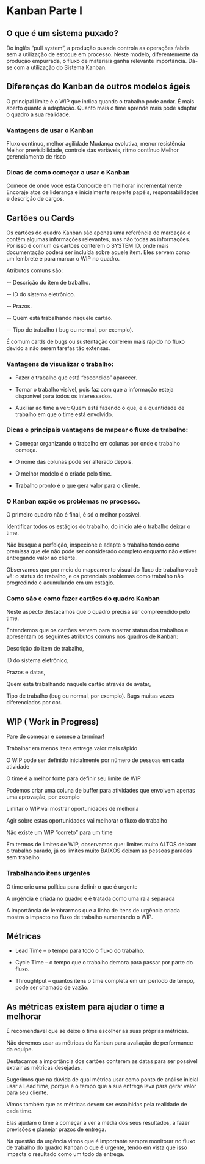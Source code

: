 # Kanban Parte I
## O que é um sistema puxado?

Do inglês “pull system”, a produção puxada controla as operações fabris sem a utilização de estoque em processo. Neste modelo, diferentemente da produção empurrada, o fluxo de materiais ganha relevante importância. Dá-se com a utilização do Sistema Kanban.

## Diferenças do Kanban de outros modelos ágeis

O principal limite é o WIP que indica quando o trabalho pode andar.
É mais aberto quanto à adaptação. Quanto mais o time aprende mais pode adaptar o quadro a sua realidade.

### Vantagens de usar o Kanban

Fluxo contínuo, melhor agilidade
Mudança evolutiva, menor resistência
Melhor previsibilidade, controle das variáveis, ritmo contínuo
Melhor gerenciamento de risco

### Dicas de como começar a usar o Kanban

Comece de onde você está
Concorde em melhorar incrementalmente
Encoraje atos de liderança e inicialmente respeite papéis, responsabilidades e descrição de cargos.

## Cartões ou Cards 

Os cartões do quadro Kanban são apenas uma referência de marcação e contêm algumas informações relevantes, mas não todas as informações. Por isso é comum os cartões conterem o SYSTEM ID, onde mais documentação poderá ser incluída sobre aquele item. Eles servem como um lembrete e para marcar o WIP no quadro.

Atributos comuns são:

-- Descrição do item de trabalho.

-- ID do sistema eletrônico.

-- Prazos.

-- Quem está trabalhando naquele cartão.

-- Tipo de trabalho ( bug ou normal, por exemplo).

É comum cards de bugs ou sustentação correrem mais rápido no fluxo devido a não serem tarefas tão extensas.

### Vantagens de visualizar o trabalho:

 - Fazer o trabalho que está “escondido” aparecer.

 - Tornar o trabalho visível, pois faz com que a informação esteja disponível para todos os interessados.

 - Auxiliar ao time a ver: Quem está fazendo o que, e a quantidade de trabalho em que o time está envolvido.

### Dicas e principais vantagens de mapear o fluxo de trabalho:

- Começar organizando o trabalho em colunas por onde o trabalho começa.

- O nome das colunas pode ser alterado depois.

- O melhor modelo é o criado pelo time.

- Trabalho pronto é o que gera valor para o cliente.

### O Kanban expõe os problemas no processo.

O primeiro quadro não é final, é só o melhor possível.

Identificar todos os estágios do trabalho, do início até o trabalho deixar o time.

Não busque a perfeição, inspecione e adapte o trabalho tendo como premissa que ele não pode ser considerado completo enquanto não estiver entregando valor ao cliente.

Observamos que por meio do mapeamento visual do fluxo de trabalho você vê: o status do trabalho, e os potenciais problemas como trabalho não progredindo e acumulando em um estágio.

### Como são e como fazer cartões do quadro Kanban

Neste aspecto destacamos que o quadro precisa ser compreendido pelo time.

Entendemos que os cartões servem para mostrar status dos trabalhos e apresentam os seguintes atributos comuns nos quadros de Kanban:

Descrição do item de trabalho,

ID do sistema eletrônico,

Prazos e datas,

Quem está trabalhando naquele cartão através de avatar,

Tipo de trabalho (bug ou normal, por exemplo). Bugs muitas vezes diferenciados por cor.

## WIP ( Work in Progress)

Pare de começar e comece a terminar!

Trabalhar em menos itens entrega valor mais rápido

O WIP pode ser definido inicialmente por número de pessoas em cada atividade

O time é a melhor fonte para definir seu limite de WIP

Podemos criar uma coluna de buffer para atividades que envolvem apenas uma aprovação, por exemplo

Limitar o WIP vai mostrar oportunidades de melhoria

Agir sobre estas oportunidades vai melhorar o fluxo do trabalho

Não existe um WIP “correto” para um time

Em termos de limites de WIP, observamos que: limites muito ALTOS deixam o trabalho parado, já os limites muito BAIXOS deixam as pessoas paradas sem trabalho.

### Trabalhando itens urgentes

O time crie uma política para definir o que é urgente

A urgência é criada no quadro e é tratada como uma raia separada

A importância de lembrarmos que a linha de itens de urgência criada mostra o impacto no fluxo de trabalho aumentando o WIP.

## Métricas

- Lead Time – o tempo para todo o fluxo do trabalho.

- Cycle Time – o tempo que o trabalho demora para passar por parte do fluxo.

- Throughtput – quantos itens o time completa em um período de tempo, pode ser chamado de vazão.

## As métricas existem para ajudar o time a melhorar

É recomendável que se deixe o time escolher as suas próprias métricas.

Não devemos usar as métricas do Kanban para avaliação de performance da equipe.

Destacamos a importância dos cartões conterem as datas para ser possível extrair as métricas desejadas.

Sugerimos que na dúvida de qual métrica usar como ponto de análise inicial usar a Lead time, porque é o tempo que a sua entrega leva para gerar valor para seu cliente.

Vimos também que as métricas devem ser escolhidas pela realidade de cada time.

Elas ajudam o time a começar a ver a média dos seus resultados, a fazer previsões e planejar prazos de entrega.

Na questão da urgência vimos que é importante sempre monitorar no fluxo de trabalho do quadro Kanban o que é urgente, tendo em vista que isso impacta o resultado como um todo da entrega.
